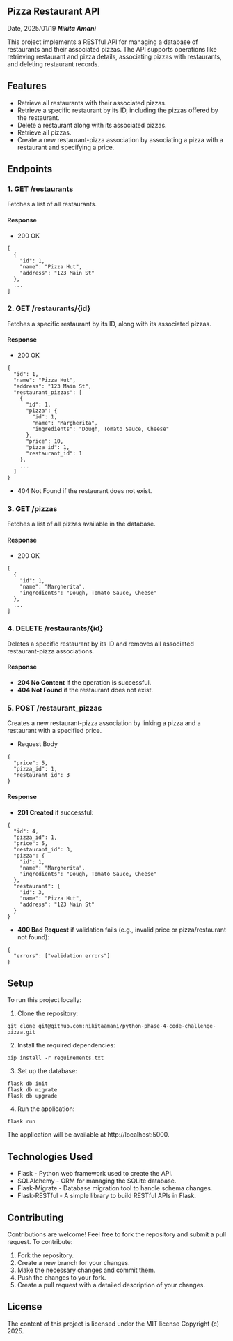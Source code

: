 ## Pizza Restaurant API

Date, 2025/01/19 ***Nikita Amani***

This project implements a RESTful API for managing a database of restaurants and their associated pizzas. The API supports operations like retrieving restaurant and pizza details, associating pizzas with restaurants, and deleting restaurant records.

## Features

* Retrieve all restaurants with their associated pizzas.
* Retrieve a specific restaurant by its ID, including the pizzas offered by the restaurant.
* Delete a restaurant along with its associated pizzas.
* Retrieve all pizzas.
* Create a new restaurant-pizza association by associating a pizza with a restaurant and specifying a price.

## Endpoints
### 1. GET /restaurants
Fetches a list of all restaurants.

#### Response
* 200 OK

```
[
  {
    "id": 1,
    "name": "Pizza Hut",
    "address": "123 Main St"
  },
  ...
]
```

### 2. GET /restaurants/{id}
Fetches a specific restaurant by its ID, along with its associated pizzas.

#### Response
* 200 OK

```
{
  "id": 1,
  "name": "Pizza Hut",
  "address": "123 Main St",
  "restaurant_pizzas": [
    {
      "id": 1,
      "pizza": {
        "id": 1,
        "name": "Margherita",
        "ingredients": "Dough, Tomato Sauce, Cheese"
      },
      "price": 10,
      "pizza_id": 1,
      "restaurant_id": 1
    },
    ...
  ]
}
```
* 404 Not Found if the restaurant does not exist.

### 3. GET /pizzas
Fetches a list of all pizzas available in the database.

#### Response
* 200 OK

```
[
  {
    "id": 1,
    "name": "Margherita",
    "ingredients": "Dough, Tomato Sauce, Cheese"
  },
  ...
]
```

### 4. DELETE /restaurants/{id}
Deletes a specific restaurant by its ID and removes all associated restaurant-pizza associations.

#### Response
* **204 No Content** if the operation is successful.
* **404 Not Found** if the restaurant does not exist.

### 5. POST /restaurant_pizzas
Creates a new restaurant-pizza association by linking a pizza and a restaurant with a specified price.

* Request Body

```
{
  "price": 5,
  "pizza_id": 1,
  "restaurant_id": 3
}
```

#### Response
* **201 Created** if successful:

```
{
  "id": 4,
  "pizza_id": 1,
  "price": 5,
  "restaurant_id": 3,
  "pizza": {
    "id": 1,
    "name": "Margherita",
    "ingredients": "Dough, Tomato Sauce, Cheese"
  },
  "restaurant": {
    "id": 3,
    "name": "Pizza Hut",
    "address": "123 Main St"
  }
}
```

* **400 Bad Request** if validation fails (e.g., invalid price or pizza/restaurant not found):

```
{
  "errors": ["validation errors"]
}
```

## Setup
To run this project locally:

1. Clone the repository:

```
git clone git@github.com:nikitaamani/python-phase-4-code-challenge-pizza.git
```
2. Install the required dependencies:

```
pip install -r requirements.txt
```

3. Set up the database:

```
flask db init
flask db migrate
flask db upgrade
```
4. Run the application:

```
flask run
```

The application will be available at http://localhost:5000.

## Technologies Used
* Flask - Python web framework used to create the API.
* SQLAlchemy - ORM for managing the SQLite database.
* Flask-Migrate - Database migration tool to handle schema changes.
* Flask-RESTful - A simple library to build RESTful APIs in Flask.

## Contributing

Contributions are welcome! Feel free to fork the repository and submit a pull request. To contribute:

1. Fork the repository.
2. Create a new branch for your changes.
3. Make the necessary changes and commit them.
4. Push the changes to your fork.
5. Create a pull request with a detailed description of your changes.

## License
The content of this project is licensed under the MIT license Copyright (c) 2025.

